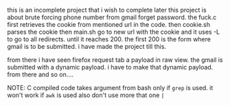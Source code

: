 this is an incomplete project that i wish to complete 
later
this project is about brute forcing phone number from 
gmail forget password.
the fuck.c first retrieves the cookie from mentioned
url in the code.
then cookie.sh parses the cookie
then main.sh go to new url with the cookie 
and it uses -L to go to all redirects.
until it reaches 200.
the first 200 is the form where gmail is 
to be submitted.
i have made the project till this. 

from there i have seen firefox request tab
a payload in raw view. the gmail is submitted 
with a dynamic payload. 
i have to make that dynamic payload. 
from there and so on....

NOTE: C compiled code takes argument from bash
only if `grep` is used. it won't work if `awk` 
is used
also don't use more that one `|`
